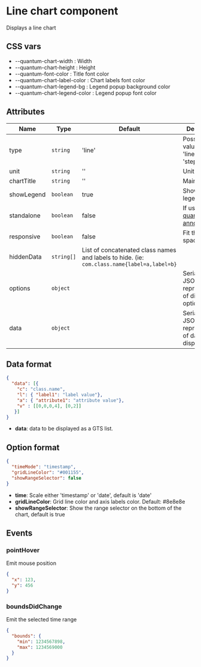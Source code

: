 # Line chart component

Displays a line chart

## CSS vars

- --quantum-chart-width : Width
- --quantum-chart-height : Height
- --quantum-font-color : Title font color
- --quantum-chart-label-color : Chart labels font color
- --quantum-chart-legend-bg : Legend popup background color
- --quantum-chart-legend-color : Legend popup font color


## Attributes

| Name | Type | Default | Description |
|------|------|---------|-------------|
| type | `string` | 'line' | Possible values are: 'line', 'area', 'step' |
| unit | `string` | '' | Unit used |
| chartTitle | `string` | '' | Main title |
| showLegend | `boolean` | true | Shows a legend |
| standalone | `boolean` | false | If used with [quantum-annotation](../quantum-annotation/quantum-annotation.md) |
| responsive | `boolean` | false | Fit the parent space |
| hiddenData | `string[]` | List of concatenated class names and labels to hide. (ie: `com.class.name{label=a,label=b}` |
| options | `object` | | Serialized JSON representation of display options |
| data | `object` | | Serialized JSON representation of data to display |

## Data format


```json
{
  "data": [{
    "c": "class.name", 
    "l": { "label1": "label value"},  
    "a": { "attribute1": "attribute value"},
    "v" : [[0,0,0,4], [0,2]]
   }]
}
```
- **data**: data to be displayed as a GTS list.

## Option format

```json
{
  "timeMode": "timestamp",
  "gridLineColor": "#001155",
  "showRangeSelector": false
}
```

- **time**: Scale either 'timestamp' or 'date', default is 'date' 
- **gridLineColor**: Grid line color and axis labels color. Default: #8e8e8e
- **showRangeSelector**: Show the range selector on the bottom of the chart, default is true

## Events

### pointHover

Emit mouse position

```json
{
  "x": 123,
  "y": 456
}
```

### boundsDidChange

Emit the selected time range  

```json
{
  "bounds": {
    "min": 1234567898,
    "max": 1234569000
  }
}     
```